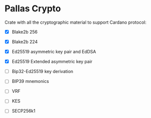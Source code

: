 # Pallas Crypto

Crate with all the cryptographic material to support Cardano protocol:

- [x] Blake2b 256
- [x] Blake2b 224
- [x] Ed25519 asymmetric key pair and EdDSA
- [x] Ed25519 Extended asymmetric key pair
- [ ] Bip32-Ed25519 key derivation
- [ ] BIP39 mnemonics
- [ ] VRF
- [ ] KES
- [ ] SECP256k1

